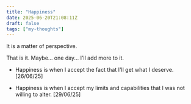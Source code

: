 ```yaml
---
title: "Happiness"
date: 2025-06-20T21:08:11Z
draft: false
tags: ["my-thoughts"]
---
```


It is a matter of perspective.

That is it. Maybe... one day... I'll add more to it.

- Happiness is when I accept the fact that I'll get what I deserve. [26/06/25]

- Happiness is when I accept my limits and capabilities that I was not willing to alter. [29/06/25]


